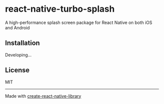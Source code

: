 # react-native-turbo-splash

A high-performance splash screen package for React Native on both iOS and Android

## Installation

Developing...

## License

MIT

---

Made with [create-react-native-library](https://github.com/callstack/react-native-builder-bob)
